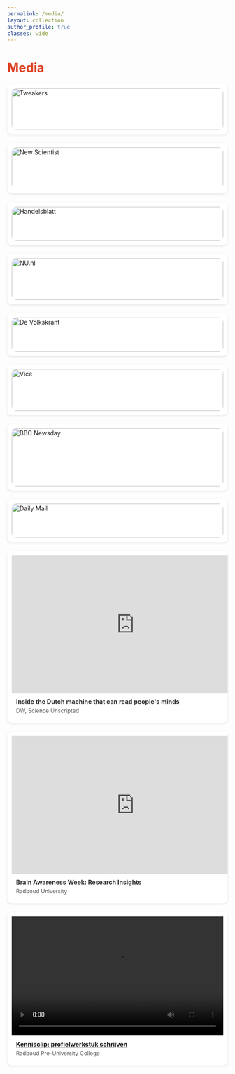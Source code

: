 ```yaml
---
permalink: /media/
layout: collection
author_profile: true
classes: wide
---
```


<style>
  .media-grid {
    display: grid;
    grid-template-columns: repeat(auto-fit, minmax(300px, 1fr));
    gap: 20px;
    margin: 20px 0;
  }

  .media-item {
    background-color: #ffffff; /* White background for the tiles */
    border-radius: 10px;
    overflow: hidden;
    transition: transform 0.3s ease, box-shadow 0.3s ease;
    padding: 10px;
    box-shadow: 0 2px 5px rgba(0, 0, 0, 0.1); /* Light shadow for a floating effect */
    text-decoration: none; /* Remove underline from link */
    color: inherit; /* Inherit text color */
    display: block; /* Ensure the entire tile is clickable */
  }

  .media-item:hover {
    transform: scale(1.05);
    box-shadow: 0 4px 10px rgba(0, 0, 0, 0.2); /* Slightly stronger shadow on hover */
  }

  .media-item img {
    width: 100%;
    height: auto;
    border-radius: 10px;
  }

  .media-content {
    padding: 10px;
  }

  .media-title {
    font-weight: bold;
    color: #333; /* Darker text color for contrast */
    margin-bottom: 5px;
  }

  .media-source {
    color: #555; /* Slightly lighter text color for the source */
    font-size: 0.9em;
  }
</style>

<h1 style="color: #DD4124;">Media</h1>

<div class="media-grid">
  <a href="https://tweakers.net/reviews/13598/hersenchips-geven-patienten-hun-spraak-terug-en-bedrijven-toegang-tot-hun-brein.html" class="media-item">
    <img src="/assets/images/media/decoding.jpg" alt="Tweakers">
    <div class="media-content">
      <div class="media-title">Hersenchips geven patiënten hun spraak terug en bedrijven toegang tot hun brein</div>
      <div class="media-source">Tweakers</div>
    </div>
  </a>


  <a href="https://www.newscientist.com/article/2438107-mind-reading-ai-recreates-what-youre-looking-at-with-amazing-accuracy/" class="media-item">
    <img src="/assets/images/media/ns.webp" alt="New Scientist">
    <div class="media-content">
      <div class="media-title">Mind-reading AI recreates what you're looking at with amazing accuracy</div>
      <div class="media-source">New Scientist</div>
    </div>
  </a>

  <a href="/assets/Seiten_72_73_Handelsblatt_2023-06-30.pdf" class="media-item">
    <img src="/assets/images/media/avif.avif" alt="Handelsblatt">
    <div class="media-content">
      <div class="media-title">Wie KI lernt, unsere Gedanken zu lesen</div>
      <div class="media-source">Handelsblatt</div>
    </div>
  </a>

  <a href="https://www.nu.nl/tech/6261140/de-computer-weet-wat-je-ziet-hoe-breinsignalen-worden-omgezet-in-beeld.html" class="media-item">
    <img src="/assets/images/media/ai-mri.avif" alt="NU.nl">
    <div class="media-content">
      <div class="media-title">De computer weet wat je ziet: hoe breinsignalen worden omgezet in beeld</div>
      <div class="media-source">NU.nl</div>
    </div>
  </a>

  <a href="https://www.volkskrant.nl/voorpagina/kunstmatige-intelligentie-helpt-bij-het-uitlezen-van-uw-brein-~b8f6a303/" class="media-item">
    <img src="/assets/images/media/kunstmatige-intelligentie-helpt-bij-het-uitlezen-van-uw-brei.jpeg" alt="De Volkskrant">
    <div class="media-content">
      <div class="media-title">Kunstmatige intelligentie helpt bij het uitlezen van uw brein</div>
      <div class="media-source">De Volkskrant</div>
    </div>
  </a>

  <a href="https://www.vice.com/en/article/wxje8n/researchers-use-ai-to-generate-images-based-on-peoples-brain-activity" class="media-item">
    <img src="/assets/images/media/1677867737233-mri.webp" alt="Vice">
    <div class="media-content">
      <div class="media-title">Researchers Use AI to Generate Images Based on People's Brain Activity</div>
      <div class="media-source">Vice</div>
    </div>
  </a>

  <a href="https://www.bbc.co.uk/programmes/m001bhvs" class="media-item">
    <img src="/assets/images/media/p0bfswk9.jpg" alt="BBC Newsday">
    <div class="media-content">
      <div class="media-title">Newsday - BBC World Service 24-08-2022</div>
      <div class="media-source">BBC</div>
      <audio src="/assets/bbc.mp3" controls preload></audio>
    </div>
  </a>

  <a href="https://www.mailplus.co.uk/edition/health/good-health/214983/are-these-pictures-proof-brain-scans-can-read-our-minds" class="media-item">
    <img src="/assets/images/media/214aa59ed2c2-header4557220.jpg" alt="Daily Mail">
    <div class="media-content">
      <div class="media-title">Are these pictures PROOF brain scans can read our minds?</div>
      <div class="media-source">Daily Mail</div>
    </div>
  </a>

<div class="media-item">
  <iframe width="560" height="315" src="https://www.youtube.com/embed/sL1CUWM1qaY" title="YouTube video player" frameborder="0" allow="accelerometer; autoplay; clipboard-write; encrypted-media; gyroscope; picture-in-picture" allowfullscreen></iframe>
  <div class="media-content">
    <div class="media-title">Inside the Dutch machine that can read people's minds</div>
    <div class="media-source">DW, Science Unscripted</div>
  </div>
</div>

<div class="media-item">
  <iframe width="560" height="315" src="https://www.youtube.com/embed/9xfq_Kod7KQ" title="YouTube video player" frameborder="0" allow="accelerometer; autoplay; clipboard-write; encrypted-media; gyroscope; picture-in-picture" allowfullscreen></iframe>
  <div class="media-content">
    <div class="media-title">Brain Awareness Week: Research Insights</div>
    <div class="media-source">Radboud University</div>
  </div>
</div>

<div class="media-item">
  <div class="iframe-container" style="position:relative;padding-bottom:56.25%;height:0;overflow:hidden;">
    <video controls playsinline style="position:absolute;inset:0;width:100%;height:100%;">
      <source src="https://drive.google.com/uc?export=download&id=YOUR_FILE_ID" type="video/mp4">
      Your browser does not support the video tag.
    </video>
  </div>
  <div class="media-content">
    <div class="media-title">
      <a href="https://drive.google.com/file/d/1K0ZGX91Sogmksyc1_INhr4fgJy99S5lJ/view?usp=sharing" target="_blank" rel="noopener">
        Kennisclip: profielwerkstuk schrijven
      </a>
    </div>
    <div class="media-source">Radboud Pre-University College</div>
  </div>
</div>


</div>